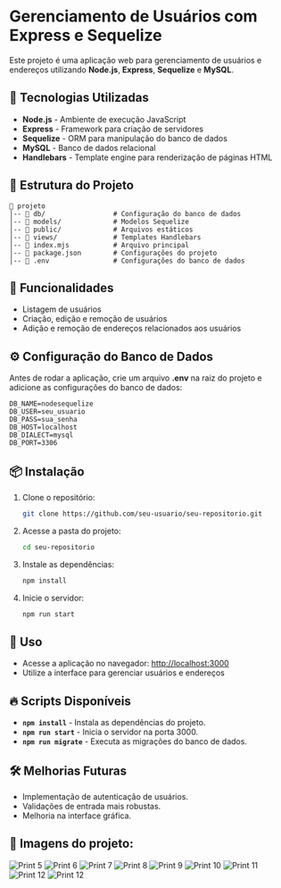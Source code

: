 # Gerenciamento de Usuários com Express e Sequelize

Este projeto é uma aplicação web para gerenciamento de usuários e endereços utilizando **Node.js**, **Express**, **Sequelize** e **MySQL**.

## 🚀 Tecnologias Utilizadas

- **Node.js** - Ambiente de execução JavaScript
- **Express** - Framework para criação de servidores
- **Sequelize** - ORM para manipulação do banco de dados
- **MySQL** - Banco de dados relacional
- **Handlebars** - Template engine para renderização de páginas HTML

## 📂 Estrutura do Projeto

```
📁 projeto
│-- 📁 db/                 # Configuração do banco de dados
│-- 📁 models/             # Modelos Sequelize
│-- 📁 public/             # Arquivos estáticos
│-- 📁 views/              # Templates Handlebars
│-- 📄 index.mjs           # Arquivo principal
│-- 📄 package.json        # Configurações do projeto
│-- 📄 .env                # Configurações do banco de dados
```

## 📌 Funcionalidades

- Listagem de usuários
- Criação, edição e remoção de usuários
- Adição e remoção de endereços relacionados aos usuários

## ⚙️ Configuração do Banco de Dados

Antes de rodar a aplicação, crie um arquivo **.env** na raiz do projeto e adicione as configurações do banco de dados:

```
DB_NAME=nodesequelize
DB_USER=seu_usuario
DB_PASS=sua_senha
DB_HOST=localhost
DB_DIALECT=mysql
DB_PORT=3306
```

## 📦 Instalação

1. Clone o repositório:
   ```bash
   git clone https://github.com/seu-usuario/seu-repositorio.git
   ```
2. Acesse a pasta do projeto:
   ```bash
   cd seu-repositorio
   ```
3. Instale as dependências:
   ```bash
   npm install
   ```
4. Inicie o servidor:
   ```bash
   npm run start
   ```

## 🚀 Uso

- Acesse a aplicação no navegador: [http://localhost:3000](http://localhost:3000)
- Utilize a interface para gerenciar usuários e endereços

## 🔥 Scripts Disponíveis

- **`npm install`** - Instala as dependências do projeto.
- **`npm run start`** - Inicia o servidor na porta 3000.
- **`npm run migrate`** - Executa as migrações do banco de dados.

## 🛠️ Melhorias Futuras

- Implementação de autenticação de usuários.
- Validações de entrada mais robustas.
- Melhoria na interface gráfica.

## 📸 Imagens do projeto: 

![Print 5](/public/ignore/1.png)
![Print 6](/public/ignore/2.png)
![Print 7](/public/ignore/3.png)
![Print 8](/public/ignore/4.png)
![Print 9](/public/ignore/5.png)
![Print 10](/public/ignore/6.png)
![Print 11](/public/ignore/7.png)
![Print 12](/public/ignore/8.png)
![Print 12](/public/ignore/9.png)

